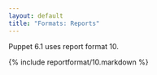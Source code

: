 ```yaml
---
layout: default
title: "Formats: Reports"
---
```



Puppet 6.1 uses report format 10.

{% include reportformat/10.markdown %}
